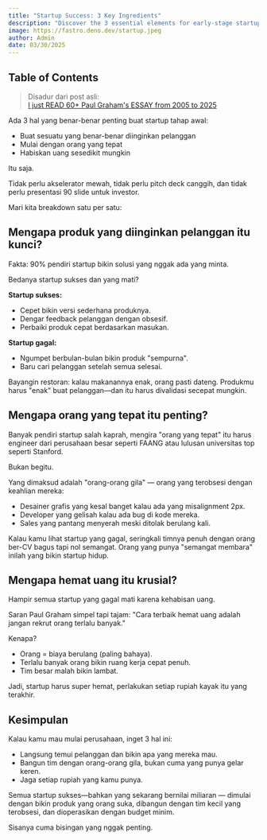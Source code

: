 ```yaml
---
title: "Startup Success: 3 Key Ingredients"
description: "Discover the 3 essential elements for early-stage startup success: the right people, a desirable product, and minimal spending. Learn how to build a thriving company from the ground up."
image: https://fastro.deno.dev/startup.jpeg
author: Admin
date: 03/30/2025
---
```


## Table of Contents

> Disadur dari post asli:\
> [I just READ 60+ Paul Graham's ESSAY from 2005 to 2025](https://www.linkedin.com/posts/umar482_i-just-read-60-paul-grahams-essay-from-activity-7311673525658877953-LVNN/)

Ada 3 hal yang benar-benar penting buat startup tahap awal:

- Buat sesuatu yang benar-benar diinginkan pelanggan
- Mulai dengan orang yang tepat
- Habiskan uang sesedikit mungkin

Itu saja.

Tidak perlu akselerator mewah, tidak perlu pitch deck canggih, dan tidak perlu
presentasi 90 slide untuk investor.

Mari kita breakdown satu per satu:

## Mengapa produk yang diinginkan pelanggan itu kunci?

Fakta: 90% pendiri startup bikin solusi yang nggak ada yang minta.

Bedanya startup sukses dan yang mati?

**Startup sukses:**

- Cepet bikin versi sederhana produknya.
- Dengar feedback pelanggan dengan obsesif.
- Perbaiki produk cepat berdasarkan masukan.

**Startup gagal:**

- Ngumpet berbulan-bulan bikin produk "sempurna".
- Baru cari pelanggan setelah semua selesai.

Bayangin restoran: kalau makanannya enak, orang pasti dateng. Produkmu harus
"enak" buat pelanggan—dan itu harus divalidasi secepat mungkin.

## Mengapa orang yang tepat itu penting?

Banyak pendiri startup salah kaprah, mengira "orang yang tepat" itu harus
engineer dari perusahaan besar seperti FAANG atau lulusan universitas top
seperti Stanford.

Bukan begitu.

Yang dimaksud adalah "orang-orang gila" — orang yang terobsesi dengan keahlian
mereka:

- Desainer grafis yang kesal banget kalau ada yang misalignment 2px.
- Developer yang gelisah kalau ada bug di kode mereka.
- Sales yang pantang menyerah meski ditolak berulang kali.

Kalau kamu lihat startup yang gagal, seringkali timnya penuh dengan orang ber-CV
bagus tapi nol semangat. Orang yang punya "semangat membara" inilah yang bikin
startup hidup.

## Mengapa hemat uang itu krusial?

Hampir semua startup yang gagal mati karena kehabisan uang.

Saran Paul Graham simpel tapi tajam: "Cara terbaik hemat uang adalah jangan
rekrut orang terlalu banyak."

Kenapa?

- Orang = biaya berulang (paling bahaya).
- Terlalu banyak orang bikin ruang kerja cepat penuh.
- Tim besar malah bikin lambat.

Jadi, startup harus super hemat, perlakukan setiap rupiah kayak itu yang
terakhir.

## Kesimpulan

Kalau kamu mau mulai perusahaan, inget 3 hal ini:

- Langsung temui pelanggan dan bikin apa yang mereka mau.
- Bangun tim dengan orang-orang gila, bukan cuma yang punya gelar keren.
- Jaga setiap rupiah yang kamu punya.

Semua startup sukses—bahkan yang sekarang bernilai miliaran — dimulai dengan
bikin produk yang orang suka, dibangun dengan tim kecil yang terobsesi, dan
dioperasikan dengan budget minim.

Sisanya cuma bisingan yang nggak penting.
